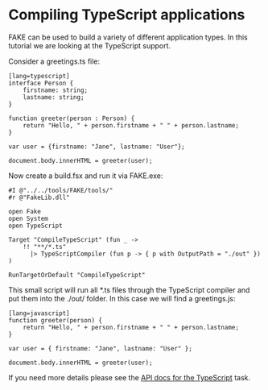 # Compiling TypeScript applications

FAKE can be used to build a variety of different application types. 
In this tutorial we are looking at the TypeScript support.

Consider a greetings.ts file:

    [lang=typescript]
    interface Person {
        firstname: string;
        lastname: string;
    }
     
    function greeter(person : Person) {
        return "Hello, " + person.firstname + " " + person.lastname;
    }

    var user = {firstname: "Jane", lastname: "User"};

    document.body.innerHTML = greeter(user);

Now create a build.fsx and run it via FAKE.exe:

	#I @"../../tools/FAKE/tools/"
	#r @"FakeLib.dll"

	open Fake
	open System
	open TypeScript

	Target "CompileTypeScript" (fun _ ->
	    !! "**/*.ts"
		  |> TypeScriptCompiler (fun p -> { p with OutputPath = "./out" }) 
	)

	RunTargetOrDefault "CompileTypeScript"


This small script will run all *.ts files through the TypeScript compiler and put them into the ./out/ folder. In this case we will find a greetings.js:

    [lang=javascript]
	function greeter(person) {
		return "Hello, " + person.firstname + " " + person.lastname;
	}

	var user = { firstname: "Jane", lastname: "User" };

	document.body.innerHTML = greeter(user);

If you need more details please see the [API docs for the TypeScript](apidocs/fake-typescript.html) task.
